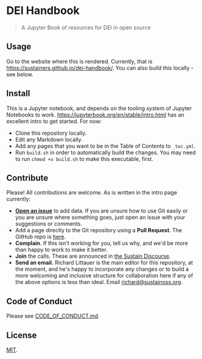 # DEI Handbook

> A Jupyter Book of resources for DEI in open source

## Usage

Go to the website where this is rendered. Currently, that is https://sustainers.github.io/dei-handbook/. You can also build this locally - see below.

## Install

This is a Jupyter notebook, and depends on the tooling system of Jupyter Notebooks to work. https://jupyterbook.org/en/stable/intro.html has an excellent intro to get started. For now:

- Clone this repository locally.
- Edit any Markdown locally.
- Add any pages that you want to be in the Table of Contents to `_toc.yml`.
- Run `build.sh` in order to automatically build the changes. You may need to run `chmod +x build.sh` to make this executable, first.

## Contribute

Please! All contributions are welcome. As is written in the intro page currently:

- [**Open an issue**](https://github.com/sustainers/academic-map/issues/new) to add data. If you are unsure how to use Git easily or you are unsure where something goes, just open an issue with your suggestions or comments. 
- Add a page directly to the Git repository using a **Pull Request**. The GitHub repo is [here](https://github.com/sustainers/dei-handbook/).
- **Complain**. If this isn't working for you, tell us why, and we'd be more than happy to work to make it better.
- **Join** the calls. These are announced in [the Sustain Discourse](https://discourse.sustainoss.org/).
- **Send an email.** Richard Littauer is the main editor for this repository, at the moment, and he's happy to incorporate any changes or to build a more welcoming and inclusive structure for collaboration here if any of the above options is less than ideal. Email [richard@sustainoss.org](mailto:richard@sustainoss.org).

## Code of Conduct

Please see [CODE_OF_CONDUCT.md](CODE_OF_CONDUCT.md).

## License

[MIT](LICENSE).